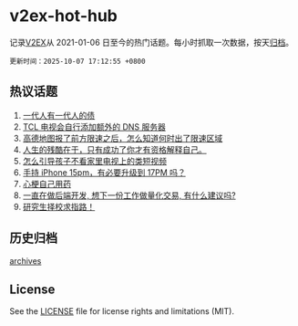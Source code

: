 # v2ex-hot-hub

 记录[V2EX](https://www.v2ex.com/)从 2021-01-06 日至今的热门话题。每小时抓取一次数据，按天[归档](archives)。

`更新时间：2025-10-07 17:12:55 +0800`

## 热议话题

1. [一代人有一代人的债](https://www.v2ex.com/t/1163533)
1. [TCL 电视会自行添加额外的 DNS 服务器](https://www.v2ex.com/t/1163535)
1. [高德地图报了前方限速之后，怎么知道何时出了限速区域](https://www.v2ex.com/t/1163541)
1. [人生的残酷在于，只有成功了你才有资格解释自己。](https://www.v2ex.com/t/1163572)
1. [怎么引导孩子不看家里电视上的类短视频](https://www.v2ex.com/t/1163618)
1. [手持 iPhone 15pm，有必要升级到 17PM 吗？](https://www.v2ex.com/t/1163551)
1. [心梗自己用药](https://www.v2ex.com/t/1163542)
1. [一直在做后端开发, 想下一份工作做量化交易, 有什么建议吗?](https://www.v2ex.com/t/1163527)
1. [研究生择校求指路！](https://www.v2ex.com/t/1163574)

## 历史归档

[archives](archives)

## License

See the [LICENSE](LICENSE) file for license rights and limitations (MIT).
